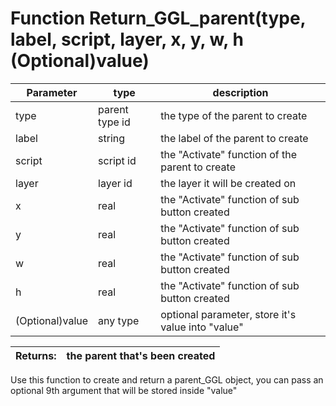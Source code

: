 
# Function Return_GGL_parent(type, label, script, layer, x, y, w, h (Optional)value)

 Parameter    |  type   |              description                   |
|--           |       --|--                                          |
|   type      | parent type id  | the type of the parent to create |
|   label     | string  | the label of the parent to create |
|   script     | script id  | the "Activate" function of the parent to create |
|   layer     | layer id  | the layer it will be created on |
|   x     | real  | the "Activate" function of sub button created |
|   y     | real  | the "Activate" function of sub button created |
|   w     | real  | the "Activate" function of sub button created |
|   h     | real  | the "Activate" function of sub button created |
| (Optional)value | any type  | optional parameter, store it's value into "value" |

| Returns:  | the parent that's been created |
|--         |                             --|

Use this function to create and return a parent_GGL object, you can pass an optional 9th argument that will be stored inside "value"
